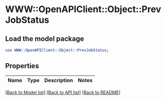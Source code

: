 # WWW::OpenAPIClient::Object::PrevJobStatus

## Load the model package
```perl
use WWW::OpenAPIClient::Object::PrevJobStatus;
```

## Properties
Name | Type | Description | Notes
------------ | ------------- | ------------- | -------------

[[Back to Model list]](../README.md#documentation-for-models) [[Back to API list]](../README.md#documentation-for-api-endpoints) [[Back to README]](../README.md)


